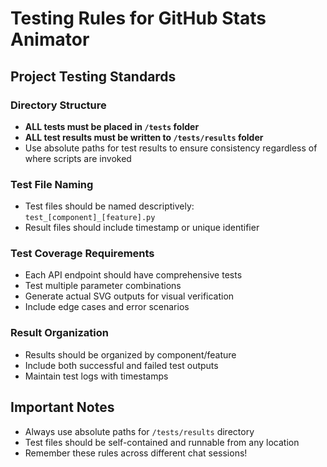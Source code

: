 # Testing Rules for GitHub Stats Animator

## Project Testing Standards

### Directory Structure
- **ALL tests must be placed in `/tests` folder**
- **ALL test results must be written to `/tests/results` folder**
- Use absolute paths for test results to ensure consistency regardless of where scripts are invoked

### Test File Naming
- Test files should be named descriptively: `test_[component]_[feature].py`
- Result files should include timestamp or unique identifier

### Test Coverage Requirements
- Each API endpoint should have comprehensive tests
- Test multiple parameter combinations
- Generate actual SVG outputs for visual verification
- Include edge cases and error scenarios

### Result Organization
- Results should be organized by component/feature
- Include both successful and failed test outputs
- Maintain test logs with timestamps

## Important Notes
- Always use absolute paths for `/tests/results` directory
- Test files should be self-contained and runnable from any location
- Remember these rules across different chat sessions!
